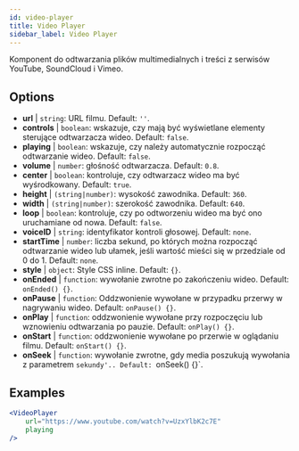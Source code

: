 ```yaml
---
id: video-player
title: Video Player
sidebar_label: Video Player
---
```


Komponent do odtwarzania plików multimedialnych i treści z serwisów YouTube, SoundCloud i Vimeo.

## Options

* __url__ | `string`: URL filmu. Default: `''`.
* __controls__ | `boolean`: wskazuje, czy mają być wyświetlane elementy sterujące odtwarzacza wideo. Default: `false`.
* __playing__ | `boolean`: wskazuje, czy należy automatycznie rozpocząć odtwarzanie wideo. Default: `false`.
* __volume__ | `number`: głośność odtwarzacza. Default: `0.8`.
* __center__ | `boolean`: kontroluje, czy odtwarzacz wideo ma być wyśrodkowany. Default: `true`.
* __height__ | `(string|number)`: wysokość zawodnika. Default: `360`.
* __width__ | `(string|number)`: szerokość zawodnika. Default: `640`.
* __loop__ | `boolean`: kontroluje, czy po odtworzeniu wideo ma być ono uruchamiane od nowa. Default: `false`.
* __voiceID__ | `string`: identyfikator kontroli głosowej. Default: `none`.
* __startTime__ | `number`: liczba sekund, po których można rozpocząć odtwarzanie wideo lub ułamek, jeśli wartość mieści się w przedziale od 0 do 1. Default: `none`.
* __style__ | `object`: Style CSS inline. Default: `{}`.
* __onEnded__ | `function`: wywołanie zwrotne po zakończeniu wideo. Default: `onEnded() {}`.
* __onPause__ | `function`: Oddzwonienie wywołane w przypadku przerwy w nagrywaniu wideo. Default: `onPause() {}`.
* __onPlay__ | `function`: oddzwonienie wywołane przy rozpoczęciu lub wznowieniu odtwarzania po pauzie. Default: `onPlay() {}`.
* __onStart__ | `function`: oddzwonienie wywołane po przerwie w oglądaniu filmu. Default: `onStart() {}`.
* __onSeek__ | `function`: wywołanie zwrotne, gdy media poszukują wywołania z parametrem `sekundy'.. Default: `onSeek() {}`.


## Examples

```jsx live
<VideoPlayer
    url="https://www.youtube.com/watch?v=UzxYlbK2c7E"
    playing
/>
```



